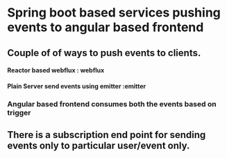 # Spring boot based services pushing events to angular based frontend

## Couple of of ways to push events to clients. 
#### Reactor based webflux : webflux
#### Plain Server send events using emitter :emitter

### Angular based frontend consumes both the events based on trigger

## There is a subscription end point for sending events only to particular user/event only. 